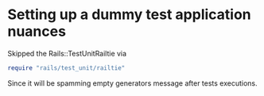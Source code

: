 # Setting up a dummy test application nuances

Skipped the Rails::TestUnitRailtie via  
```ruby
require "rails/test_unit/railtie"
``` 
Since it will be spamming empty generators message after tests executions.